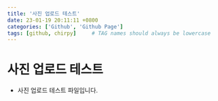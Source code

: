 ```yaml
---
title: '사진 업로드 테스트'
date: 23-01-19 20:11:11 +0800
categories: ['Github', 'Github Page']
tags: [github, chirpy]     # TAG names should always be lowercase
---
```


# 사진 업로드 테스트

- 사진 업로드 테스트 파일입니다.

